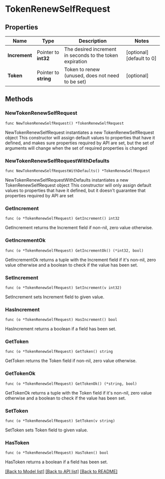 # TokenRenewSelfRequest


## Properties

Name | Type | Description | Notes
------------ | ------------- | ------------- | -------------
**Increment** | Pointer to **int32** | The desired increment in seconds to the token expiration | [optional] [default to 0]
**Token** | Pointer to **string** | Token to renew (unused, does not need to be set) | [optional] 



## Methods


### NewTokenRenewSelfRequest

`func NewTokenRenewSelfRequest() *TokenRenewSelfRequest`

NewTokenRenewSelfRequest instantiates a new TokenRenewSelfRequest object
This constructor will assign default values to properties that have it defined,
and makes sure properties required by API are set, but the set of arguments
will change when the set of required properties is changed

### NewTokenRenewSelfRequestWithDefaults

`func NewTokenRenewSelfRequestWithDefaults() *TokenRenewSelfRequest`

NewTokenRenewSelfRequestWithDefaults instantiates a new TokenRenewSelfRequest object
This constructor will only assign default values to properties that have it defined,
but it doesn't guarantee that properties required by API are set


### GetIncrement

`func (o *TokenRenewSelfRequest) GetIncrement() int32`

GetIncrement returns the Increment field if non-nil, zero value otherwise.

### GetIncrementOk

`func (o *TokenRenewSelfRequest) GetIncrementOk() (*int32, bool)`

GetIncrementOk returns a tuple with the Increment field if it's non-nil, zero value otherwise
and a boolean to check if the value has been set.

### SetIncrement

`func (o *TokenRenewSelfRequest) SetIncrement(v int32)`

SetIncrement sets Increment field to given value.


### HasIncrement

`func (o *TokenRenewSelfRequest) HasIncrement() bool`

HasIncrement returns a boolean if a field has been set.




### GetToken

`func (o *TokenRenewSelfRequest) GetToken() string`

GetToken returns the Token field if non-nil, zero value otherwise.

### GetTokenOk

`func (o *TokenRenewSelfRequest) GetTokenOk() (*string, bool)`

GetTokenOk returns a tuple with the Token field if it's non-nil, zero value otherwise
and a boolean to check if the value has been set.

### SetToken

`func (o *TokenRenewSelfRequest) SetToken(v string)`

SetToken sets Token field to given value.


### HasToken

`func (o *TokenRenewSelfRequest) HasToken() bool`

HasToken returns a boolean if a field has been set.









[[Back to Model list]](../README.md#documentation-for-models) [[Back to API list]](../README.md#documentation-for-api-endpoints) [[Back to README]](../README.md)


